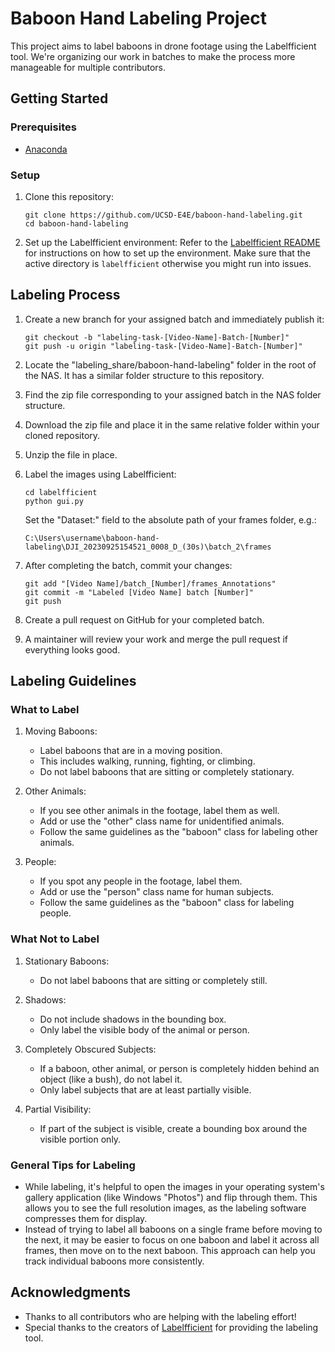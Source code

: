 # Baboon Hand Labeling Project

This project aims to label baboons in drone footage using the Labelfficient tool. We're organizing our work in batches to make the process more manageable for multiple contributors.

## Getting Started

### Prerequisites

- [Anaconda](https://www.anaconda.com/products/distribution)

### Setup

1. Clone this repository:
   ```
   git clone https://github.com/UCSD-E4E/baboon-hand-labeling.git
   cd baboon-hand-labeling
   ```

2. Set up the Labelfficient environment:
   Refer to the [Labelfficient README](https://github.com/dajes/labelfficient/blob/ca4b00f5f95ed206f488c95f5068b38570903aab/README.md) for instructions on how to set up the environment.
   Make sure that the active directory is `labelfficient` otherwise you might run into issues.

## Labeling Process

1. Create a new branch for your assigned batch and immediately publish it:
   ```
   git checkout -b "labeling-task-[Video-Name]-Batch-[Number]"
   git push -u origin "labeling-task-[Video-Name]-Batch-[Number]"
   ```

2. Locate the "labeling_share/baboon-hand-labeling" folder in the root of the NAS. It has a similar folder structure to this repository.

3. Find the zip file corresponding to your assigned batch in the NAS folder structure.

4. Download the zip file and place it in the same relative folder within your cloned repository.

5. Unzip the file in place.

6. Label the images using Labelfficient:
   ```
   cd labelfficient
   python gui.py
   ```
   Set the "Dataset:" field to the absolute path of your frames folder, e.g.:
   ```
   C:\Users\username\baboon-hand-labeling\DJI_20230925154521_0008_D_(30s)\batch_2\frames
   ```

7. After completing the batch, commit your changes:
   ```
   git add "[Video Name]/batch_[Number]/frames_Annotations"
   git commit -m "Labeled [Video Name] batch [Number]"
   git push
   ```

8. Create a pull request on GitHub for your completed batch.

9. A maintainer will review your work and merge the pull request if everything looks good.

## Labeling Guidelines

### What to Label

1. Moving Baboons: 
   - Label baboons that are in a moving position.
   - This includes walking, running, fighting, or climbing.
   - Do not label baboons that are sitting or completely stationary.

2. Other Animals:
   - If you see other animals in the footage, label them as well.
   - Add or use the "other" class name for unidentified animals.
   - Follow the same guidelines as the "baboon" class for labeling other animals.

3. People:
   - If you spot any people in the footage, label them.
   - Add or use the "person" class name for human subjects.
   - Follow the same guidelines as the "baboon" class for labeling people.

### What Not to Label

1. Stationary Baboons:
   - Do not label baboons that are sitting or completely still.

2. Shadows:
   - Do not include shadows in the bounding box.
   - Only label the visible body of the animal or person.

3. Completely Obscured Subjects:
   - If a baboon, other animal, or person is completely hidden behind an object (like a bush), do not label it.
   - Only label subjects that are at least partially visible.

4. Partial Visibility:
   - If part of the subject is visible, create a bounding box around the visible portion only.

### General Tips for Labeling

- While labeling, it's helpful to open the images in your operating system's gallery application (like Windows "Photos") and flip through them. This allows you to see the full resolution images, as the labeling software compresses them for display.
- Instead of trying to label all baboons on a single frame before moving to the next, it may be easier to focus on one baboon and label it across all frames, then move on to the next baboon. This approach can help you track individual baboons more consistently.

## Acknowledgments

- Thanks to all contributors who are helping with the labeling effort!
- Special thanks to the creators of [Labelfficient](https://github.com/dajes/labelfficient) for providing the labeling tool.